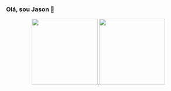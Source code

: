 ### Olá, sou Jason 👋

<div align="center">
  <a href="https://github.com/jasonwillyan">
  <img height="180em" src="https://github-readme-stats.vercel.app/api?username=jasonwillyan&show_icons=true&theme=dracula&include_all_commits=true&count_private=true"/>
  <img height="180em" src="https://github-readme-stats.vercel.app/api/top-langs/?username=jasonwillyan&layout=compact&langs_count=7&theme=dracula"/>
</div>
